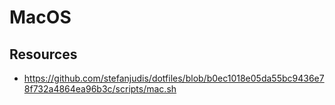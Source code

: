 # MacOS

## Resources

- https://github.com/stefanjudis/dotfiles/blob/b0ec1018e05da55bc9436e78f732a4864ea96b3c/scripts/mac.sh
